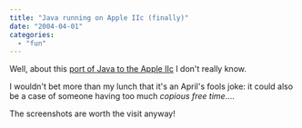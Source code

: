 ```yaml
---
title: "Java running on Apple IIc (finally)"
date: "2004-04-01"
categories: 
  - "fun"
---
```


Well, about this [port of Java to the Apple IIc](http://www.desnoix.com/apple2/) I don't really know.

I wouldn't bet more than my lunch that it's an April's fools joke: it could also be a case of someone having too much _copious free time_....

The screenshots are worth the visit anyway!
